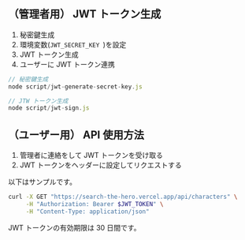 ## （管理者用） JWT トークン生成

1) 秘密鍵生成
2) 環境変数(`JWT_SECRET_KEY `)を設定
3) JWT トークン生成
4) ユーザーに JWT トークン連携

```javascript
// 秘密鍵生成
node script/jwt-generate-secret-key.js

// JTW トークン生成
node script/jwt-sign.js
```

## （ユーザー用） API 使用方法

1) 管理者に連絡をして JWT トークンを受け取る
2) JWT トークンをヘッダーに設定してリクエストする

以下はサンプルです。

```sh
curl -X GET "https://search-the-hero.vercel.app/api/characters" \
     -H "Authorization: Bearer $JWT_TOKEN" \
     -H "Content-Type: application/json"
```

JWT トークンの有効期限は 30 日間です。
